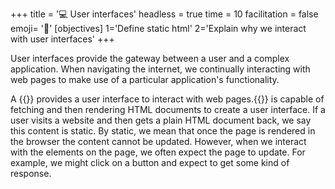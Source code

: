 +++
title = '💻 User interfaces'
headless = true
time = 10
facilitation = false
emoji= '🧩'
[objectives]
    1='Define static html'
    2='Explain why we interact with user interfaces'
+++

User interfaces provide the gateway between a user and a complex application.
When navigating the internet, we continually interacting with web pages to make use of a particular application's functionality.

A {{<tooltip title="web browser">}} provides a user interface to interact with web pages.{{</tooltip>}} is capable of fetching and then rendering HTML documents to create a user interface. If a user visits a website and then gets a plain HTML document back, we say this content is static. By static, we mean that once the page is rendered in the browser the content cannot be updated. However, when we interact with the elements on the page, we often expect the page to update. For example, we might click on a button and expect to get some kind of response.

